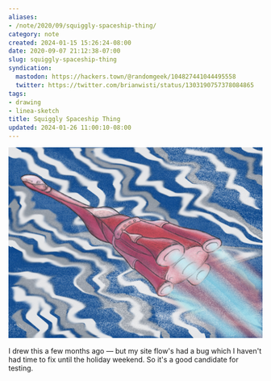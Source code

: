 ```yaml
---
aliases:
- /note/2020/09/squiggly-spaceship-thing/
category: note
created: 2024-01-15 15:26:24-08:00
date: 2020-09-07 21:12:38-07:00
slug: squiggly-spaceship-thing
syndication:
  mastodon: https://hackers.town/@randomgeek/104827441044495558
  twitter: https://twitter.com/brianwisti/status/1303190757378084865
tags:
- drawing
- linea-sketch
title: Squiggly Spaceship Thing
updated: 2024-01-26 11:00:10-08:00
---
```


![attachments/img/2020/cover-2020-09-07.jpg](../../../attachments/img/2020/cover-2020-09-07.jpg)

I drew this a few months ago — but my site flow's had a bug which I haven't had time to fix until the holiday weekend. So it's a good candidate for testing.